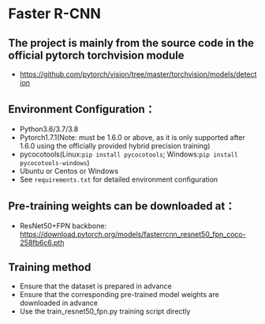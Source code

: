 # Faster R-CNN


## The project is mainly from the source code in the official pytorch torchvision module
* https://github.com/pytorch/vision/tree/master/torchvision/models/detection


## Environment Configuration：
* Python3.6/3.7/3.8
* Pytorch1.7.1(Note: must be 1.6.0 or above, as it is only supported after 1.6.0 using the officially provided hybrid precision training)
* pycocotools(Linux:`pip install pycocotools`; Windows:`pip install pycocotools-windows`)
* Ubuntu or Centos or Windows
* See `requirements.txt` for detailed environment configuration


## Pre-training weights can be downloaded at：
* ResNet50+FPN backbone: https://download.pytorch.org/models/fasterrcnn_resnet50_fpn_coco-258fb6c6.pth

 
## Training method
* Ensure that the dataset is prepared in advance
* Ensure that the corresponding pre-trained model weights are downloaded in advance
* Use the train_resnet50_fpn.py training script directly

